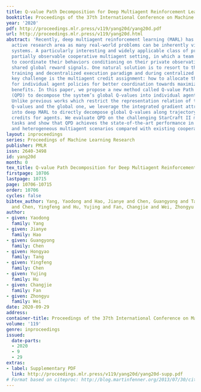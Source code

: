 ```yaml
---
title: Q-value Path Decomposition for Deep Multiagent Reinforcement Learning
booktitle: Proceedings of the 37th International Conference on Machine Learning
year: '2020'
pdf: http://proceedings.mlr.press/v119/yang20d/yang20d.pdf
url: http://proceedings.mlr.press/v119/yang20d.html
abstract: 'Recently, deep multiagent reinforcement learning (MARL) has become a highly
  active research area as many real-world problems can be inherently viewed as multiagent
  systems. A particularly interesting and widely applicable class of problems is the
  partially observable cooperative multiagent setting, in which a team of agents learns
  to coordinate their behaviors conditioning on their private observations and commonly
  shared global reward signals. One natural solution is to resort to the centralized
  training and decentralized execution paradigm and during centralized training, one
  key challenge is the multiagent credit assignment: how to allocate the global rewards
  for individual agent policies for better coordination towards maximizing system-level’s
  benefits. In this paper, we propose a new method called Q-value Path Decomposition
  (QPD) to decompose the system’s global Q-values into individual agents’ Q-values.
  Unlike previous works which restrict the representation relation of the individual
  Q-values and the global one, we leverage the integrated gradient attribution technique
  into deep MARL to directly decompose global Q-values along trajectory paths to assign
  credits for agents. We evaluate QPD on the challenging StarCraft II micromanagement
  tasks and show that QPD achieves the state-of-the-art performance in both homogeneous
  and heterogeneous multiagent scenarios compared with existing cooperative MARL algorithms.'
layout: inproceedings
series: Proceedings of Machine Learning Research
publisher: PMLR
issn: 2640-3498
id: yang20d
month: 0
tex_title: Q-value Path Decomposition for Deep Multiagent Reinforcement Learning
firstpage: 10706
lastpage: 10715
page: 10706-10715
order: 10706
cycles: false
bibtex_author: Yang, Yaodong and Hao, Jianye and Chen, Guangyong and Tang, Hongyao
  and Chen, Yingfeng and Hu, Yujing and Fan, Changjie and Wei, Zhongyu
author:
- given: Yaodong
  family: Yang
- given: Jianye
  family: Hao
- given: Guangyong
  family: Chen
- given: Hongyao
  family: Tang
- given: Yingfeng
  family: Chen
- given: Yujing
  family: Hu
- given: Changjie
  family: Fan
- given: Zhongyu
  family: Wei
date: 2020-09-29
address: 
container-title: Proceedings of the 37th International Conference on Machine Learning
volume: '119'
genre: inproceedings
issued:
  date-parts:
  - 2020
  - 9
  - 29
extras:
- label: Supplementary PDF
  link: http://proceedings.mlr.press/v119/yang20d/yang20d-supp.pdf
# Format based on citeproc: http://blog.martinfenner.org/2013/07/30/citeproc-yaml-for-bibliographies/
---
```

